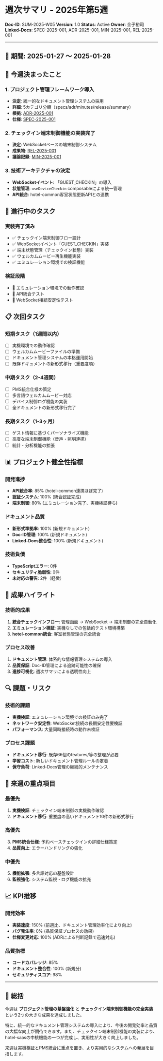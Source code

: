 # 週次サマリ - 2025年第5週

**Doc-ID**: SUM-2025-W05
**Version**: 1.0
**Status**: Active
**Owner**: 金子裕司
**Linked-Docs**: SPEC-2025-001, ADR-2025-001, MIN-2025-001, REL-2025-001

---

## 📅 **期間**: 2025-01-27 〜 2025-01-28

## 🎯 **今週決まったこと**

### **1. プロジェクト管理フレームワーク導入**
- **決定**: 統一的なドキュメント管理システムの採用
- **詳細**: 5カテゴリ分類（specs/adr/minutes/release/summary）
- **根拠**: [ADR-2025-001](../adr/2025-01-28_document-management-architecture.v1.md)
- **仕様**: [SPEC-2025-001](../specs/2025-01-28_project-management-framework.v1.md)

### **2. チェックイン端末制御機能の実装完了**
- **決定**: WebSocketベースの端末制御システム
- **成果物**: [REL-2025-001](../release/2025-01-28_checkin-device-control-v1.md)
- **議論記録**: [MIN-2025-001](../minutes/2025-01-28_checkin-device-control-implementation.v1.md)

### **3. 技術アーキテクチャの決定**
- **WebSocketイベント**: 「GUEST_CHECKIN」の導入
- **状態管理**: `useDeviceCheckin` composableによる統一管理
- **API統合**: hotel-common客室状態更新APIとの連携

## 🚀 **進行中のタスク**

### **実装完了済み**
- ✅ チェックイン端末制御フロー設計
- ✅ WebSocketイベント「GUEST_CHECKIN」実装
- ✅ 端末状態管理（チェックイン状態）実装
- ✅ ウェルカムムービー再生機能実装
- ✅ エミュレーション環境での検証機能

### **検証段階**
- 🔄 エミュレーション環境での動作確認
- 🔄 API統合テスト
- 🔄 WebSocket接続安定性テスト

## 📋 **次回タスク**

### **短期タスク（1週間以内）**
- [ ] 実機環境での動作確認
- [ ] ウェルカムムービーファイルの準備
- [ ] ドキュメント管理システムの本格運用開始
- [ ] 既存ドキュメントの新形式移行（重要度順）

### **中期タスク（2-4週間）**
- [ ] PMS統合仕様の策定
- [ ] 多言語ウェルカムムービー対応
- [ ] デバイス制御ログ機能の実装
- [ ] 全ドキュメントの新形式移行完了

### **長期タスク（1-3ヶ月）**
- [ ] ゲスト情報に基づくパーソナライズ機能
- [ ] 高度な端末制御機能（音声・照明連携）
- [ ] 統計・分析機能の拡張

## 📊 **プロジェクト健全性指標**

### **開発進捗**
- **API統合率**: 85% (hotel-common連携ほぼ完了)
- **認証システム**: 100% (統合認証完成)
- **端末制御**: 80% (エミュレーション完了、実機検証待ち)

### **ドキュメント品質**
- **新形式準拠率**: 100% (新規ドキュメント)
- **Doc-ID管理**: 100% (新規ドキュメント)
- **Linked-Docs整合性**: 100% (新規ドキュメント)

### **技術負債**
- **TypeScriptエラー**: 0件
- **セキュリティ脆弱性**: 0件
- **未対応の警告**: 2件（軽微）

## 🎊 **成果ハイライト**

### **技術的成果**
1. **統合チェックインフロー**: 管理画面 → WebSocket → 端末制御の完全自動化
2. **エミュレーション検証**: 実機なしでの包括的テスト環境構築
3. **hotel-common統合**: 客室状態管理の完全統合

### **プロセス改善**
1. **ドキュメント管理**: 体系的な情報管理システムの導入
2. **品質保証**: Doc-ID管理による追跡可能性の確保
3. **進捗可視化**: 週次サマリによる透明性向上

## 🔍 **課題・リスク**

### **技術的課題**
- **実機検証**: エミュレーション環境での検証のみ完了
- **ネットワーク安定性**: WebSocket接続の長期安定性要検証
- **パフォーマンス**: 大量同時接続時の動作未検証

### **プロセス課題**
- **ドキュメント移行**: 既存66個のfeatures/等の整理が必要
- **学習コスト**: 新しいドキュメント管理ルールの定着
- **保守負荷**: Linked-Docs管理の継続的メンテナンス

## 🎯 **来週の重点項目**

### **最優先**
1. **実機検証**: チェックイン端末制御の実機動作確認
2. **ドキュメント移行**: 重要度の高いドキュメント10件の新形式移行

### **高優先**
3. **PMS統合仕様**: 予約ベースチェックインの詳細仕様策定
4. **品質向上**: エラーハンドリングの強化

### **中優先**
5. **機能拡張**: 多言語対応の基盤設計
6. **監視強化**: システム監視・ログ機能の拡充

## 📈 **KPI推移**

### **開発効率**
- **実装速度**: 150% (前週比、ドキュメント管理効率化により向上)
- **バグ発生率**: 0% (品質保証プロセスの効果)
- **仕様変更対応**: 100% (ADRによる判断記録で迅速対応)

### **品質指標**
- **コードカバレッジ**: 85%
- **ドキュメント整合性**: 100% (新規分)
- **セキュリティスコア**: 98%

---

## 🎊 **総括**

今週は **プロジェクト管理の基盤強化** と **チェックイン端末制御機能の完全実装** という2つの大きな成果を達成しました。

特に、統一的なドキュメント管理システムの導入により、今後の開発効率と品質の大幅な向上が期待できます。また、チェックイン端末制御機能の実装により、hotel-saasの中核機能の一つが完成し、実用性が大きく向上しました。

来週は実機検証とPMS統合に重点を置き、より実用的なシステムへの発展を目指します。
